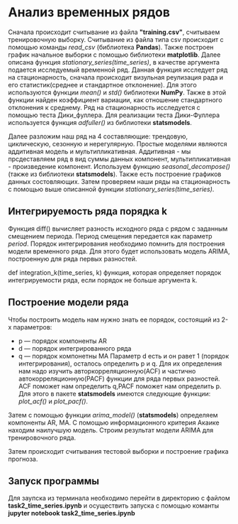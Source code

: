 # Анализ временных рядов

Сначала происходит считывание из файла **"training.csv"**, считываем тренировочную выборку. Считывание из файла типа csv
происходит с помощью команды *read_csv* (библиотека **Pandas**). Также построен график начальное выборки с помощью библиотеки
**matplotlib**. Далее описана функция *stationary_series(time_series)*, в качестве аргумента подается исследуемый временной ряд.
Данная функция исследует ряд на стационарность, сначала происходит визульная реулизация рада и его статистик(среднее и стандартное отклонение).
Для этого используются функции *mean()* и *std()* библиотеки **NumPy**. Также в этой функции найден коэффициент вариации, как отношение 
стандартного отклонения к среднему.
Ряд на стационарность исследуется с помощью теста Дики_фуллера. Для реализации теста Дики-Фуллера используется функция *adfuller()*
из библиотеки **statsmodels**. 

Далее разложим наш ряд на 4 составляющие: трендовую, циклическую, сезонную и нерегулярную. 
Простые моделями являются аддитивная модель и мультипликативная. Аддитивная - мы прсдеставляем ряд в вид суммы данных компонент,
мультипликативная - произведение компонент. Используем функцию *seasonal_decompose()* (также из библиотеки **statsmodels**).
Также есть построение графиков данных состовляющих. Затем проверяем наши ряды на стационарность с помощью выше 
описанной функции *stationary_series(time_series)*.

## Интегрируемость ряда порядка k
Функция diff() вычисляет разность исходного ряда с рядом с заданным смещением периода. Период смещения передается как параметр *period*.
Порядок интегрирования необходимо помнить для построения модели временного ряда. Для этого будет использовать модель ARIMA, 
построенную для ряда первых разностей.

def integration_k(time_series, k) функция, которая определяет порядок интегрируемости ряда, если порядок не больше аргумента k.

## Построение модели ряда
Чтобы построить модель нам нужно знать ее порядок, состоящий из 2-х параметров:
* p — порядок компоненты AR
* d — порядок интегрированного ряда
* q — порядок компонетны MA
Параметр d есть и он равет 1 (порядок интегрирования), осталось определить p и q. Для их определения нам надо изучить авторкорреляционную(ACF) и частично автокорреляционную(PACF) функции для ряда первых разностей.
ACF поможет нам определить q,PACF поможет нам определить p.
Для этого в пакете **statsmodels** имеются следующие функции: *plot_acf()* и *plot_pacf()*.

Затем с помощью функции *arima_model()* (**statsmodels**) определяем компоненты AR, MA.
C помощью информационного критерия Акаике находим наилучшую модель. Строим результат модели ARIMA для тренировочного ряда.

Затем происходит считывания тестовой выборки и построение графика прогноза.

## Запуск программы
Для заупска из терминала необходимо перейти в директорию с файлом **task2_time_series.ipynb** и 
осуществить запуска с помощью команты  **jupyter notebook task2_time_series.ipynb**
